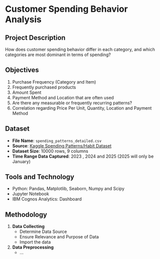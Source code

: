 # Customer Spending Behavior Analysis

## Project Description
How does customer spending behavior differ in each category, and which categories are most dominant in terms of spending?

## Objectives
1. Purchase Frequency (Category and Item)
2. Frequently purchased products
3. Amount Spent
4. Payment Method and Location that are often used
5. Are there any measurable or frequently recurring patterns?
6. Correlation regarding Price Per Unit, Quantity, Location and Payment Method

## Dataset
- **File Name**: `spending_patterns_detailed.csv`
- **Source**: [Kaggle Spending Patterns/Habit Dataset](https://www.kaggle.com/datasets/ahmedmohamed2003/spending-habits)
- **Dataset Size**: 10000 rows, 9 columns
- **Time Range Data Captured**: 2023 , 2024 and 2025 (2025 will only be January)

## Tools and Technology
- Python: Pandas, Matplotlib, Seaborn, Numpy and Scipy
- Jupyter Notebook
- IBM Cognos Analytics: Dashboard

## Methodology
1. **Data Collecting**
   - Determine Data Source
   - Ensure Relevance and Purpose of Data
   - Import the data
2. **Data Preprocessing**
   - ...
